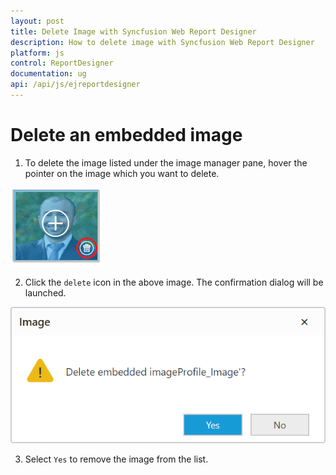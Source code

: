 ```yaml
---
layout: post
title: Delete Image with Syncfusion Web Report Designer
description: How to delete image with Syncfusion Web Report Designer
platform: js
control: ReportDesigner
documentation: ug
api: /api/js/ejreportdesigner
---
```


# Delete an embedded image

1. To delete the image listed under the image manager pane, hover the pointer on the image which you want to delete.

![](ImageManager-images/Delete-Image.png)

2. Click the `delete` icon in the above image. The confirmation dialog will be launched.

![](ImageManager-images/Delete-ImageConfirmation.png)

3. Select `Yes` to remove the image from the list.